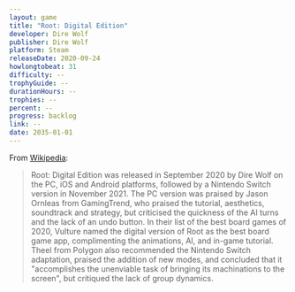 ```yaml
---
layout: game
title: "Root: Digital Edition"
developer: Dire Wolf
publisher: Dire Wolf
platform: Steam
releaseDate: 2020-09-24
howlongtobeat: 31
difficulty: --
trophyGuide: --
durationHours: --
trophies: --
percent: --
progress: backlog
link: --
date: 2035-01-01
---
```


From [Wikipedia](https://en.wikipedia.org/wiki/Root_(board_game)#Digital_edition):

> Root: Digital Edition was released in September 2020 by Dire Wolf on the PC, iOS and Android platforms, followed by a Nintendo Switch version in November 2021. The PC version was praised by Jason Ornleas from GamingTrend, who praised the tutorial, aesthetics, soundtrack and strategy, but criticised the quickness of the AI turns and the lack of an undo button. In their list of the best board games of 2020, Vulture named the digital version of Root as the best board game app, complimenting the animations, AI, and in-game tutorial. Theel from Polygon also recommended the Nintendo Switch adaptation, praised the addition of new modes, and concluded that it "accomplishes the unenviable task of bringing its machinations to the screen", but critiqued the lack of group dynamics.
